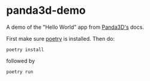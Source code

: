# panda3d-demo

A demo of the "Hello World" app from [Panda3D's](https://docs.panda3d.org/1.10/python/introduction/tutorial/starting-panda3d) docs.

First make sure [poetry](https://python-poetry.org/docs/) is installed. Then do:

`poetry install`

followed by

`poetry run`
